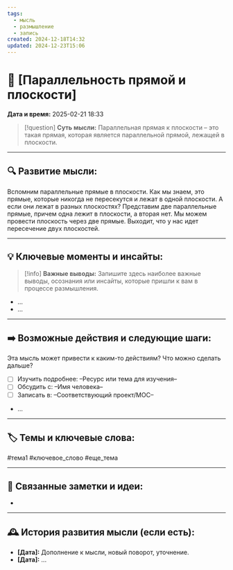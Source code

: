 ```yaml
---
tags:
  - мысль
  - размышление
  - запись
created: 2024-12-18T14:32
updated: 2024-12-23T15:06
---
```


# 💭  [Параллельность прямой и плоскости]

**Дата и время:** 2025-02-21 18:33

> [!question] **Суть мысли:**
> Параллельная прямая к плоскости – это такая прямая, которая является параллельной прямой, лежащей в плоскости.

---

## 🔍 Развитие мысли:

Вспомним параллельные прямые в плоскости. Как мы знаем, это прямые, которые никогда не пересекутся и лежат в одной плоскости. А если они лежат в разных плоскостях?
Представим две параллельные прямые, причем одна лежит в плоскости, а вторая нет. Мы можем провести плоскость через две прямые. Выходит, что у нас идет пересечение двух плоскостей.

---

## 💡 Ключевые моменты и инсайты:

> [!info] **Важные выводы:**
> Запишите здесь наиболее важные выводы, осознания или инсайты, которые пришли к вам в процессе размышления.

- ...
- ...

---

## ➡️ Возможные действия и следующие шаги:

Эта мысль может привести к каким-то действиям? Что можно сделать дальше?

- [ ] Изучить подробнее: –Ресурс или тема для изучения–
- [ ] Обсудить с: –Имя человека–
- [ ] Записать в: –Соответствующий проект/MOC–
- ...

---

## 🏷️ Темы и ключевые слова:

#тема1 #ключевое_слово #еще_тема

---

## 🔄 Связанные заметки и идеи:

- 

---

## 🕰️ История развития мысли (если есть):

* **[Дата]:**  Дополнение к мысли, новый поворот, уточнение.
* **[Дата]:**  ...